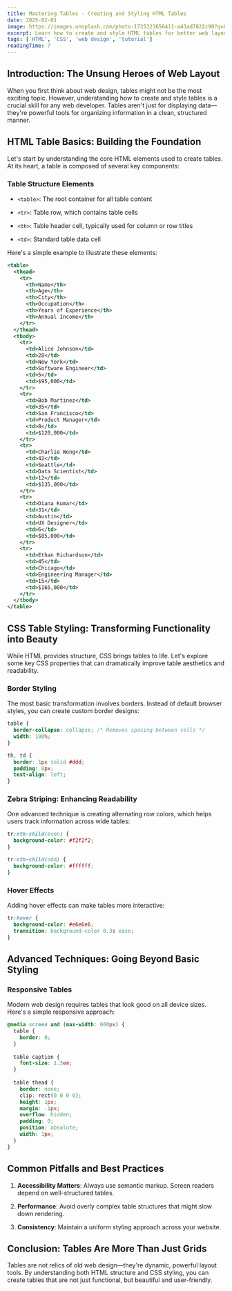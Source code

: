 ```yaml
---
title: Mastering Tables - Creating and Styling HTML Tables
date: 2025-02-01
image: https://images.unsplash.com/photo-1735323656411-a43ad7822c90?q=80&w=1974&auto=format&fit=crop&ixlib=rb-4.0.3&ixid=M3wxMjA3fDB8MHxwaG90by1wYWdlfHx8fGVufDB8fHx8fA%3D%3D
excerpt: Learn how to create and style HTML tables for better web layouts
tags: ['HTML', 'CSS', 'web design', 'tutorial']
readingTime: 7
---
```


## Introduction: The Unsung Heroes of Web Layout

When you first think about web design, tables might not be the most exciting topic. However, understanding how to create and style tables is a crucial skill for any web developer. Tables aren't just for displaying data—they're powerful tools for organizing information in a clean, structured manner.

## HTML Table Basics: Building the Foundation

Let's start by understanding the core HTML elements used to create tables. At its heart, a table is composed of several key components:

### Table Structure Elements

* `<table>`: The root container for all table content
    
* `<tr>`: Table row, which contains table cells
    
* `<th>`: Table header cell, typically used for column or row titles
    
* `<td>`: Standard table data cell
    

Here's a simple example to illustrate these elements:

```xml
<table>
  <thead>
    <tr>
      <th>Name</th>
      <th>Age</th>
      <th>City</th>
      <th>Occupation</th>
      <th>Years of Experience</th>
      <th>Annual Income</th>
    </tr>
  </thead>
  <tbody>
    <tr>
      <td>Alice Johnson</td>
      <td>28</td>
      <td>New York</td>
      <td>Software Engineer</td>
      <td>5</td>
      <td>$95,000</td>
    </tr>
    <tr>
      <td>Bob Martinez</td>
      <td>35</td>
      <td>San Francisco</td>
      <td>Product Manager</td>
      <td>8</td>
      <td>$120,000</td>
    </tr>
    <tr>
      <td>Charlie Wong</td>
      <td>42</td>
      <td>Seattle</td>
      <td>Data Scientist</td>
      <td>12</td>
      <td>$135,000</td>
    </tr>
    <tr>
      <td>Diana Kumar</td>
      <td>31</td>
      <td>Austin</td>
      <td>UX Designer</td>
      <td>6</td>
      <td>$85,000</td>
    </tr>
    <tr>
      <td>Ethan Richardson</td>
      <td>45</td>
      <td>Chicago</td>
      <td>Engineering Manager</td>
      <td>15</td>
      <td>$165,000</td>
    </tr>
  </tbody>
</table>
```

## CSS Table Styling: Transforming Functionality into Beauty

While HTML provides structure, CSS brings tables to life. Let's explore some key CSS properties that can dramatically improve table aesthetics and readability.

### Border Styling

The most basic transformation involves borders. Instead of default browser styles, you can create custom border designs:

```css
table {
  border-collapse: collapse; /* Removes spacing between cells */
  width: 100%;
}

th, td {
  border: 1px solid #ddd;
  padding: 8px;
  text-align: left;
}
```

### Zebra Striping: Enhancing Readability

One advanced technique is creating alternating row colors, which helps users track information across wide tables:

```css
tr:nth-child(even) {
  background-color: #f2f2f2;
}

tr:nth-child(odd) {
  background-color: #ffffff;
}
```

### Hover Effects

Adding hover effects can make tables more interactive:

```css
tr:hover {
  background-color: #e6e6e6;
  transition: background-color 0.3s ease;
}
```

## Advanced Techniques: Going Beyond Basic Styling

### Responsive Tables

Modern web design requires tables that look good on all device sizes. Here's a simple responsive approach:

```css
@media screen and (max-width: 600px) {
  table {
    border: 0;
  }
  
  table caption {
    font-size: 1.3em;
  }
  
  table thead {
    border: none;
    clip: rect(0 0 0 0);
    height: 1px;
    margin: -1px;
    overflow: hidden;
    padding: 0;
    position: absolute;
    width: 1px;
  }
}
```

## Common Pitfalls and Best Practices

1. **Accessibility Matters**: Always use semantic markup. Screen readers depend on well-structured tables.
    
2. **Performance**: Avoid overly complex table structures that might slow down rendering.
    
3. **Consistency**: Maintain a uniform styling approach across your website.
    

## Conclusion: Tables Are More Than Just Grids

Tables are not relics of old web design—they're dynamic, powerful layout tools. By understanding both HTML structure and CSS styling, you can create tables that are not just functional, but beautiful and user-friendly.
